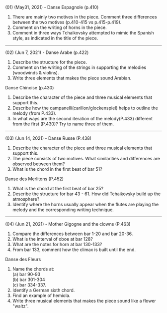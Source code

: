 (01) (May31, 2021) - Danse Espagnole (p.410)

1. There are mainly two motives in the piece. Comment three differences between the two motives (p.410-415 vs p.415-p.419).
2. Comment on the writing of horns in the piece.
3. Comment in three ways Tchaikovsky attempted to mimic the Spanish style, as indicated in the title of the piece.
------------------------------------------------------------------------------------------------------------------------------------
(02) (Jun 7, 2021) - Danse Arabe (p.422)

1. Describe the structure for the piece.
2. Comment on the writing of the strings in supporting the melodies (woodwinds & violins).
3. Write three elements that makes the piece sound Arabian.

Danse Chinoise (p.430)
1. Describe the character of the piece and three musical elements that support this.
2. Describe how the campanelli(carillon/glockenspiel) helps to outline the melody (from P.433).
3. In what ways are the second iteration of the melody(P.433) different from the first (P.430)? Try to name three of them.
------------------------------------------------------------------------------------------------------------------------------------
(03) (Jun 14, 2021) - Danse Russe (P.438)
1. Describe the character of the piece and three musical elements that support this.
2. The piece consists of two motives. What similarities and differences are observed between them?
3. What is the chord in the first beat of bar 51?

Danse des Merlitons (P.452)
1. What is the chord at the first beat of bar 25?
2. Describe the structure for bar 43 - 61. How did Tchaikovsky build up the atmosphere?
3. Identify where the horns usually appear when the flutes are playing the melody and the corresponding writing technique.

------------------------------------------------------------------------------------------------------------------------------------
(04) (Jun 21, 2021) - Mother Gigogne and the clowns (P.463)
1. Compare the differences between bar 1-20 and bar 20-36.
2. What is the interval of oboe at bar 128?
3. What are the notes for horn at bar 130-133?
4. From bar 133, comment how the climax is built until the end.

Danse des Fleurs
1. Name the chords at:\
    (a) bar 90-93\
    (b) bar 301-304\
    (c) bar 334-337.
2. Identify a German sixth chord.
3. Find an example of hemiola.
4. Write three musical elements that makes the piece sound like a flower "waltz".

